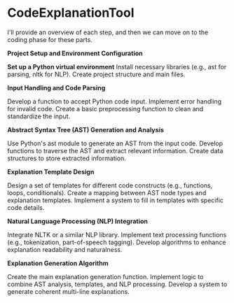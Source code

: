 # CodeExplanationTool

I'll provide an overview of each step, and then we can move on to the coding phase for these parts.

**Project Setup and Environment Configuration**


**Set up a Python virtual environment**
Install necessary libraries (e.g., ast for parsing, nltk for NLP).
Create project structure and main files.


**Input Handling and Code Parsing**


Develop a function to accept Python code input.
Implement error handling for invalid code.
Create a basic preprocessing function to clean and standardize the input.


**Abstract Syntax Tree (AST) Generation and Analysis**


Use Python's ast module to generate an AST from the input code.
Develop functions to traverse the AST and extract relevant information.
Create data structures to store extracted information.


**Explanation Template Design**


Design a set of templates for different code constructs (e.g., functions, loops, conditionals).
Create a mapping between AST node types and explanation templates.
Implement a system to fill in templates with specific code details.


**Natural Language Processing (NLP) Integration**


Integrate NLTK or a similar NLP library.
Implement text processing functions (e.g., tokenization, part-of-speech tagging).
Develop algorithms to enhance explanation readability and naturalness.


**Explanation Generation Algorithm**


Create the main explanation generation function.
Implement logic to combine AST analysis, templates, and NLP processing.
Develop a system to generate coherent multi-line explanations.
